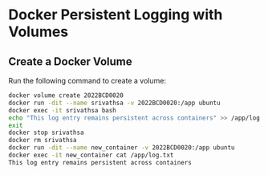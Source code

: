 # Docker Persistent Logging with Volumes  

## Create a Docker Volume  
Run the following command to create a volume:  

```sh
docker volume create 2022BCD0020
docker run -dit --name srivathsa -v 2022BCD0020:/app ubuntu
docker exec -it srivathsa bash
echo "This log entry remains persistent across containers" >> /app/log.txt
exit
docker stop srivathsa
docker rm srivathsa
docker run -dit --name new_container -v 2022BCD0020:/app ubuntu
docker exec -it new_container cat /app/log.txt
This log entry remains persistent across containers
